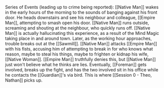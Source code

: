 Series of Events (leading up to crime being reported):
[[Native Man]] wakes in the early hours of the morning to the sounds of banging against his front door. He heads downstairs and see his neighbour and colleague, [[Empire Man]], attempting to smash open his door. [[Native Man]] runs outside, screaming and shouting at the neighbour, who quickly runs off. [[Native Man]] is actually hallucinating this experience, as a result of the Mind Magic taking place in and around town.
Later, as the working hour approaches, trouble breaks out at the [[Sawmill]]. [[Native Man]] attacks [[Empire Man]] with his fists, accusing him of attempting to break in for who knows what reason, maybe to steal his things, maybe to frighten or kidnap his wife, [[Native Woman]]. [[Empire Man]] truthfully denies this, but [[Native Man]] just won't believe what he thinks are lies. Eventually, [[Foreman]] gets involved, breaks up the fight, and has the two involved sit in his office while he contacts the [[Guardian]]'s via bird.
This is where [[Session 0 - Theo, Nathan]] picks up.